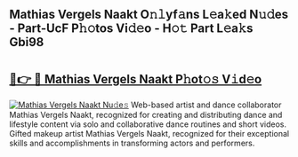 ## Mathias Vergels Naakt O𝚗𝚕yf𝚊ns L𝚎a𝚔ed N𝚞𝚍es - Part-UcF P𝚑𝚘tos Vi𝚍𝚎o - H𝚘𝚝 Part L𝚎a𝚔s Gbi98

# <h2><a href="http://kf2h1j.oniu.top/?m=Mathias+Vergels+Naakt">🔗👉 🔴 Mathias Vergels Naakt P𝚑ot𝚘𝚜 V𝚒d𝚎o</a></h2>

[![Mathias Vergels Naakt Nu𝚍e𝚜](https://i.imgur.com/0qMVB7G.gif)](http://kf2h1j.oniu.top/?m=Mathias+Vergels+Naakt)
Web-based artist and dance collaborator Mathias Vergels Naakt, recognized for creating and distributing dance and lifestyle content via solo and collaborative dance routines and short videos. Gifted makeup artist Mathias Vergels Naakt, recognized for their exceptional skills and accomplishments in transforming actors and performers.  

